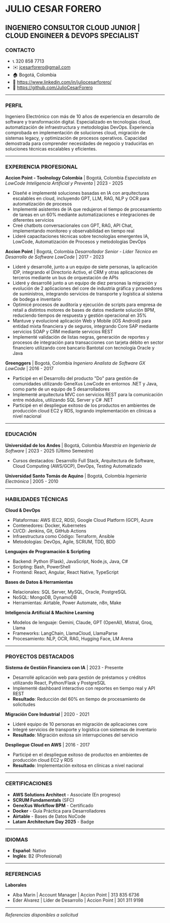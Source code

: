 # JULIO CESAR FORERO
## INGENIERO CONSULTOR CLOUD JUNIOR | CLOUD ENGINEER & DEVOPS SPECIALIST

### CONTACTO

- 📞 320 858 7713
- ✉️ jcesarforero@gmail.com
- 🏠 Bogotá, Colombia
- 🔗 https://www.linkedin.com/in/juliocesarforero/
- 🐙 https://github.com/JulioCesarForero

---

### PERFIL

Ingeniero Electrónico con más de 10 años de experiencia en desarrollo de software y transformación digital. Especializado en tecnologías cloud, automatización de infraestructura y metodologías DevOps. Experiencia comprobada en implementación de soluciones cloud, migración de sistemas legacy, y optimización de procesos operativos. Capacidad demostrada para comprender necesidades de negocio y traducirlas en soluciones técnicas escalables y eficientes.

---

### EXPERIENCIA PROFESIONAL

**Accion Point - Toolnology Colombia** | Bogotá, Colombia
*Especialista en LowCode Inteligencia Artificial y Preventa* | 2023 - 2025
- Diseñé e implementé soluciones basadas en IA con arquitecturas escalables en cloud, incluyendo GPT, LLM, RAG, NLP y OCR para automatización de procesos
- Implementé asistentes de IA que redujeron el tiempo de procesamiento de tareas en un 60% mediante automatizaciones e integraciones de diferentes servicios
- Creé chatbots conversacionales con GPT, RAG, API Chat, implementando monitoreo y observabilidad en tiempo real
- Lideré capacitaciones técnicas sobre tecnologías emergentes IA, LowCode, Automatización de Procesos y metodologías DevOps

**Accion Point** | Bogotá, Colombia
*Desarrollador Senior - Líder Técnico en Desarrollo de Software LowCode* | 2017 - 2023
- Lideré y desarrollé, junto a un equipo de siete personas, la aplicación IDP, integrando el Directorio Activo, el CRM y otras aplicaciones de terceros mediante un bus de orquestación de APIs
- Lideré y desarrollé junto a un equipo de diez personas la migración y evolución de 2 aplicaciones del core de industria gráfica y proveedores de suministros, integrando servicios de transporte y logística al sistema de bodega e inventario
- Optimicé procesos de auditoría y ejecución de scripts para empresa de retail a distintos motores de bases de datos mediante solución BPM, reduciendo tiempos de respuesta y gestión operacional en 35%
- Mantuve y evolucioné aplicación Web y Mobile (iOS Android) para entidad mixta financiera y de seguros, integrando Core SAP mediante servicios SOAP y CRM mediante servicios REST
- Implementé validación de listas negras, generación de reportes y procesos de integración para transacciones con tarjeta débito en sector financiero utilizando core bancario Bantotal con tecnología Oracle y Java

**Greenggers** | Bogotá, Colombia
*Ingeniero Analista de Software GX LowCode* | 2016 - 2017
- Participé en el Desarrollo del producto "Do" para gestión de comunidades utilizando GeneXus LowCode en entornos .NET y Java, como parte de un equipo de 5 desarrolladores
- Implementé arquitectura MVC con servicios REST para la comunicación entre módulos, utilizando SQL Server y C# .NET
- Participé en el despliegue exitoso de los productos en ambientes de producción cloud EC2 y RDS, logrando implementación en clínicas a nivel nacional

---

### EDUCACIÓN

**Universidad de los Andes** | Bogotá, Colombia
*Maestría en Ingeniería de Software* | 2023 - 2025 (Último Semestre)
- Cursos destacados: Desarrollo Full Stack, Arquitectura de Software, Cloud Computing (AWS/GCP), DevOps, Testing Automatizado

**Universidad Santo Tomás de Aquino** | Bogotá, Colombia
*Ingeniería Electrónica* | 2005 - 2010

---

### HABILIDADES TÉCNICAS

**Cloud & DevOps**
- Plataformas: AWS (EC2, RDS), Google Cloud Platform (GCP), Azure
- Contenedores: Docker, Kubernetes
- CI/CD: Jenkins, Git, GitHub Actions
- Infraestructura como Código: Terraform, Ansible
- Metodologías: DevOps, Agile, SCRUM, TDD, BDD

**Lenguajes de Programación & Scripting**
- Backend: Python (Flask), JavaScript, Node.js, Java, C#
- Scripting: Bash, PowerShell
- Frontend: React, Angular, React Native, TypeScript

**Bases de Datos & Herramientas**
- Relacionales: SQL Server, MySQL, Oracle, PostgreSQL
- NoSQL: MongoDB, DynamoDB
- Herramientas: Airtable, Power Automate, n8n, Make

**Inteligencia Artificial & Machine Learning**
- Modelos de lenguaje: Gemini, Claude, GPT (OpenAI), Mistral, Groq, Llama
- Frameworks: LangChain, LlamaCloud, LlamaParse
- Procesamiento: NLP, OCR, RAG, Hugging Face, LM Arena

---

### PROYECTOS DESTACADOS

**Sistema de Gestión Financiera con IA** | 2023 - Presente
- Desarrollé aplicación web para gestión de préstamos y créditos utilizando React, Python/Flask y PostgreSQL
- Implementé dashboard interactivo con reportes en tiempo real y API REST
- **Resultado**: Reducción del 60% en tiempo de procesamiento de solicitudes

**Migración Core Industrial** | 2020 - 2021
- Lideré equipo de 10 personas en migración de aplicaciones core
- Integré servicios de transporte y logística con sistemas de inventario
- **Resultado**: Migración exitosa sin interrupciones del servicio

**Despliegue Cloud en AWS** | 2016 - 2017
- Participé en el despliegue exitoso de productos en ambientes de producción cloud EC2 y RDS
- **Resultado**: Implementación exitosa en clínicas a nivel nacional

---

### CERTIFICACIONES

- **AWS Solutions Architect** - Associate (En progreso)
- **SCRUM Fundamentals** (SFC)
- **GeneXus Workflow BPM** - Certificado
- **Docker** - Guía Práctica para Desarrolladores
- **Airtable** - Bases de Datos NoCode
- **Latam Architecture Day 2025** - Badge

---

### IDIOMAS

- **Español**: Nativo
- **Inglés**: B2 (Profesional)

---

### REFERENCIAS

**Laborales**
- Alba Marin | Account Manager | Accion Point | 313 835 6736
- Eder Alvarez | Líder de Desarrollo | Accion Point | 301 311 9198

---

*Referencias disponibles a solicitud*
